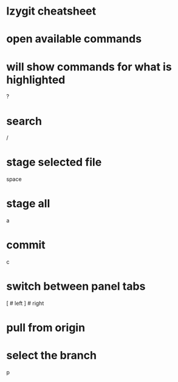 # lzygit cheatsheet

# open available commands
# will show commands for what is highlighted
?

# search
/

# stage selected file
space

# stage all
a

# commit
c

# switch between panel tabs
[ # left
] # right

# pull from origin
# select the branch
p
